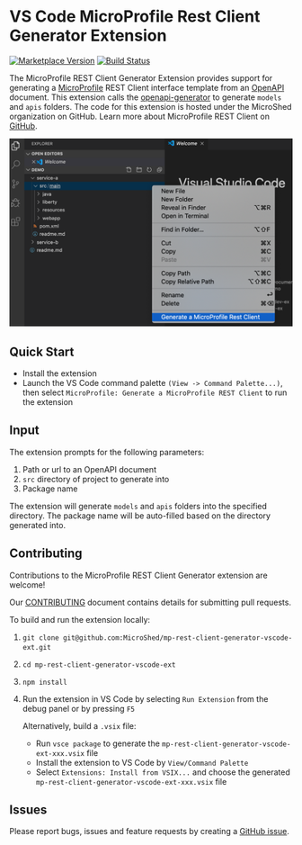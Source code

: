 # VS Code MicroProfile Rest Client Generator Extension

[![Marketplace Version](https://vsmarketplacebadge.apphb.com/version/MicroProfile-Community.mp-rest-client-generator-vscode-ext.svg "Current Release")](https://marketplace.visualstudio.com/items?itemName=MicroProfile-Community.mp-rest-client-generator-vscode-ext)
[![Build Status](https://travis-ci.org/MicroShed/mp-starter-vscode-ext.svg?branch=master)](https://travis-ci.org/MicroShed/mp-rest-client-generator-vscode-ext)

The MicroProfile REST Client Generator Extension provides support for generating a [MicroProfile](https://microprofile.io/) REST Client interface template from an [OpenAPI](https://github.com/OAI/OpenAPI-Specification) document. This extension calls the [openapi-generator](https://github.com/OpenAPITools/openapi-generator) to generate `models` and `apis` folders. The code for this extension is hosted under the MicroShed organization on GitHub. Learn more about MicroProfile REST Client on [GitHub](https://github.com/eclipse/microprofile-rest-client).

![Open Liberty Tools Extension](images/RestClientExtension.png)

## Quick Start

- Install the extension
- Launch the VS Code command palette `(View -> Command Palette...)`, then select `MicroProfile: Generate a MicroProfile REST Client` to run the extension

## Input

The extension prompts for the following parameters:

1. Path or url to an OpenAPI document
2. `src` directory of project to generate into
3. Package name

The extension will generate `models` and `apis` folders into the specified directory. The package name will be auto-filled based on the directory generated into.

## Contributing

Contributions to the MicroProfile REST Client Generator extension are welcome!

Our [CONTRIBUTING](CONTRIBUTING.md) document contains details for submitting pull requests.

To build and run the extension locally:

1. `git clone git@github.com:MicroShed/mp-rest-client-generator-vscode-ext.git`
2. `cd mp-rest-client-generator-vscode-ext`
3. `npm install`
4. Run the extension in VS Code by selecting `Run Extension` from the debug panel or by pressing `F5`

   Alternatively, build a `.vsix` file:

   - Run `vsce package` to generate the `mp-rest-client-generator-vscode-ext-xxx.vsix` file
   - Install the extension to VS Code by `View/Command Palette`
   - Select `Extensions: Install from VSIX...` and choose the generated `mp-rest-client-generator-vscode-ext-xxx.vsix` file

## Issues

Please report bugs, issues and feature requests by creating a [GitHub issue](https://github.com/MicroShed/mp-rest-client-generator-vscode-ext/issues).
